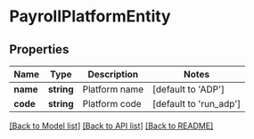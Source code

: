 # PayrollPlatformEntity

## Properties
Name | Type | Description | Notes
------------ | ------------- | ------------- | -------------
**name** | **string** | Platform name | [default to 'ADP']
**code** | **string** | Platform code | [default to 'run_adp']

[[Back to Model list]](../README.md#documentation-for-models) [[Back to API list]](../README.md#documentation-for-api-endpoints) [[Back to README]](../README.md)

